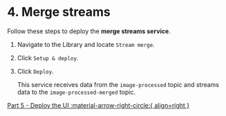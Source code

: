 # 4. Merge streams

Follow these steps to deploy the **merge streams service**.

1.  Navigate to the Library and locate `Stream merge`.

2.  Click `Setup & deploy`.

3.  Click `Deploy`.

    This service receives data from the `image-processed` topic and streams data to the `image-processed-merged` topic.

[Part 5 - Deploy the UI :material-arrow-right-circle:{ align=right }](deploy-ui.md)
